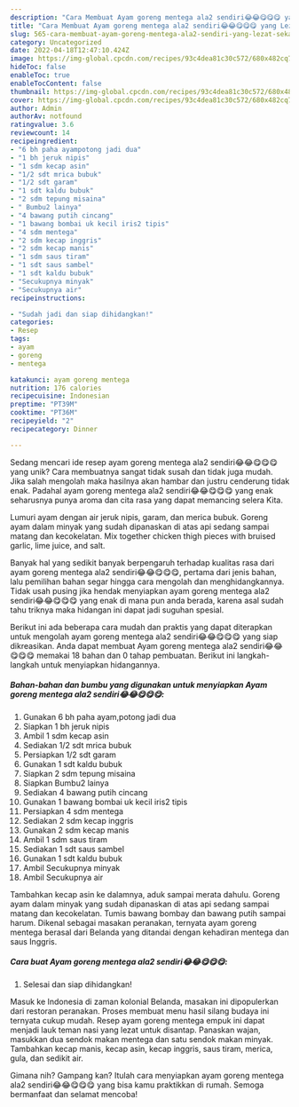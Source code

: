 ```yaml
---
description: "Cara Membuat Ayam goreng mentega ala2 sendiri😂😂😋😋😋 yang Lezat Sekali"
title: "Cara Membuat Ayam goreng mentega ala2 sendiri😂😂😋😋😋 yang Lezat Sekali"
slug: 565-cara-membuat-ayam-goreng-mentega-ala2-sendiri-yang-lezat-sekali
category: Uncategorized
date: 2022-04-18T12:47:10.424Z
image: https://img-global.cpcdn.com/recipes/93c4dea81c30c572/680x482cq70/ayam-goreng-mentega-ala2-sendiri-foto-resep-utama.jpg
hideToc: false
enableToc: true
enableTocContent: false
thumbnail: https://img-global.cpcdn.com/recipes/93c4dea81c30c572/680x482cq70/ayam-goreng-mentega-ala2-sendiri-foto-resep-utama.jpg
cover: https://img-global.cpcdn.com/recipes/93c4dea81c30c572/680x482cq70/ayam-goreng-mentega-ala2-sendiri-foto-resep-utama.jpg
author: Admin
authorAv: notfound
ratingvalue: 3.6
reviewcount: 14
recipeingredient:
- "6 bh paha ayampotong jadi dua"
- "1 bh jeruk nipis"
- "1 sdm kecap asin"
- "1/2 sdt mrica bubuk"
- "1/2 sdt garam"
- "1 sdt kaldu bubuk"
- "2 sdm tepung misaina"
- " Bumbu2 lainya"
- "4 bawang putih cincang"
- "1 bawang bombai uk kecil iris2 tipis"
- "4 sdm mentega"
- "2 sdm kecap inggris"
- "2 sdm kecap manis"
- "1 sdm saus tiram"
- "1 sdt saus sambel"
- "1 sdt kaldu bubuk"
- "Secukupnya minyak"
- "Secukupnya air"
recipeinstructions:

- "Sudah jadi dan siap dihidangkan!"
categories:
- Resep
tags:
- ayam
- goreng
- mentega

katakunci: ayam goreng mentega 
nutrition: 176 calories
recipecuisine: Indonesian
preptime: "PT39M"
cooktime: "PT36M"
recipeyield: "2"
recipecategory: Dinner

---
```





Sedang mencari ide resep ayam goreng mentega ala2 sendiri😂😂😋😋😋 yang unik? Cara membuatnya sangat tidak susah dan tidak juga mudah. Jika salah mengolah maka hasilnya akan hambar dan justru cenderung tidak enak. Padahal ayam goreng mentega ala2 sendiri😂😂😋😋😋 yang enak seharusnya punya aroma dan cita rasa yang dapat memancing selera Kita.





Lumuri ayam dengan air jeruk nipis, garam, dan merica bubuk. Goreng ayam dalam minyak yang sudah dipanaskan di atas api sedang sampai matang dan kecokelatan. Mix together chicken thigh pieces with bruised garlic, lime juice, and salt.

Banyak hal yang sedikit banyak berpengaruh terhadap kualitas rasa dari ayam goreng mentega ala2 sendiri😂😂😋😋😋, pertama dari jenis bahan, lalu pemilihan bahan segar hingga cara mengolah dan menghidangkannya. Tidak usah pusing jika hendak menyiapkan ayam goreng mentega ala2 sendiri😂😂😋😋😋 yang enak di mana pun anda berada, karena asal sudah tahu triknya maka hidangan ini dapat jadi suguhan spesial.






Berikut ini ada beberapa cara mudah dan praktis yang dapat diterapkan untuk mengolah ayam goreng mentega ala2 sendiri😂😂😋😋😋 yang siap dikreasikan. Anda dapat membuat Ayam goreng mentega ala2 sendiri😂😂😋😋😋 memakai 18 bahan dan 0 tahap pembuatan. Berikut ini langkah-langkah untuk menyiapkan hidangannya.

<!--inarticleads1-->

##### Bahan-bahan dan bumbu yang digunakan untuk menyiapkan Ayam goreng mentega ala2 sendiri😂😂😋😋😋:

1. Gunakan 6 bh paha ayam,potong jadi dua
1. Siapkan 1 bh jeruk nipis
1. Ambil 1 sdm kecap asin
1. Sediakan 1/2 sdt mrica bubuk
1. Persiapkan 1/2 sdt garam
1. Gunakan 1 sdt kaldu bubuk
1. Siapkan 2 sdm tepung misaina
1. Siapkan  Bumbu2 lainya
1. Sediakan 4 bawang putih cincang
1. Gunakan 1 bawang bombai uk kecil iris2 tipis
1. Persiapkan 4 sdm mentega
1. Sediakan 2 sdm kecap inggris
1. Gunakan 2 sdm kecap manis
1. Ambil 1 sdm saus tiram
1. Sediakan 1 sdt saus sambel
1. Gunakan 1 sdt kaldu bubuk
1. Ambil Secukupnya minyak
1. Ambil Secukupnya air


Tambahkan kecap asin ke dalamnya, aduk sampai merata dahulu. Goreng ayam dalam minyak yang sudah dipanaskan di atas api sedang sampai matang dan kecokelatan. Tumis bawang bombay dan bawang putih sampai harum. Dikenal sebagai masakan peranakan, ternyata ayam goreng mentega berasal dari Belanda yang ditandai dengan kehadiran mentega dan saus Inggris. 

<!--inarticleads2-->

##### Cara buat Ayam goreng mentega ala2 sendiri😂😂😋😋😋:


1. Selesai dan siap dihidangkan!

Masuk ke Indonesia di zaman kolonial Belanda, masakan ini dipopulerkan dari restoran peranakan. Proses membuat menu hasil silang budaya ini ternyata cukup mudah. Resep ayam goreng mentega empuk ini dapat menjadi lauk teman nasi yang lezat untuk disantap. Panaskan wajan, masukkan dua sendok makan mentega dan satu sendok makan minyak. Tambahkan kecap manis, kecap asin, kecap inggris, saus tiram, merica, gula, dan sedikit air. 

Gimana nih? Gampang kan? Itulah cara menyiapkan ayam goreng mentega ala2 sendiri😂😂😋😋😋 yang bisa kamu praktikkan di rumah. Semoga bermanfaat dan selamat mencoba!
